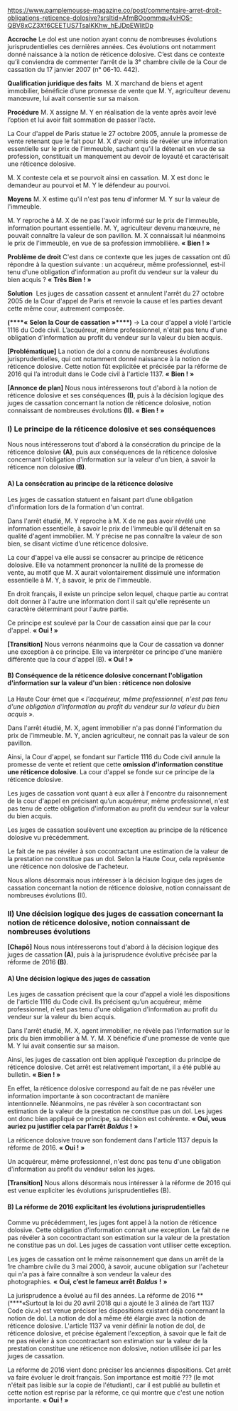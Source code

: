 https://www.pamplemousse-magazine.co/post/commentaire-arret-droit-obligations-reticence-dolosive?srsltid=AfmBOoommqu4vHOS-QBV8xCZ3Xf6CEETUS7TsaIKKhw_hEJDpEWIitDp

**Accroche**
Le dol est une notion ayant connu de nombreuses évolutions jurisprudentielles ces dernières années. Ces évolutions ont notamment donné naissance à la notion de réticence dolosive. C’est dans ce contexte qu’il conviendra de commenter l’arrêt de la 3ᵉ chambre civile de la Cour de cassation du 17 janvier 2007 (n° 06-10. 442).

**Qualification juridique des faits** 
M. X marchand de biens et agent immobilier, bénéficie d’une promesse de vente que M. Y, agriculteur devenu manœuvre, lui avait consentie sur sa maison.

**Procédure**
M. X assigne M. Y en réalisation de la vente après avoir levé l’option et lui avoir fait sommation de passer l’acte. 

La Cour d'appel de Paris statue le 27 octobre 2005, annule la promesse de vente retenant que le fait pour M. X d'avoir omis de révéler une information essentielle sur le prix de l'immeuble, sachant qu'il la détenait en vue de sa profession, constituait un manquement au devoir de loyauté et caractérisait une réticence dolosive. 

M. X conteste cela et se pourvoit ainsi en cassation. M. X est donc le demandeur au pourvoi et M. Y le défendeur au pourvoi. 

**Moyens**
M. X estime qu'il n'est pas tenu d'informer M. Y sur la valeur de l'immeuble.

M. Y reproche à M. X de ne pas l'avoir informé sur le prix de l'immeuble, information pourtant essentielle. M. Y, agriculteur devenu manœuvre, ne pouvait connaître la valeur de son pavillon. M. X connaissait lui néanmoins le prix de l'immeuble, en vue de sa profession immobilière. **«** **Bien !** **»**

**Problème de droit**
C'est dans ce contexte que les juges de cassation ont dû répondre à la question suivante : un acquéreur, même professionnel, est-il tenu d'une obligation d'information au profit du vendeur sur la valeur du bien acquis ? **«** **Très Bien !** **»**

**Solution** 
Les juges de cassation cassent et annulent l'arrêt du 27 octobre 2005 de la Cour d'appel de Paris et renvoie la cause et les parties devant cette même cour, autrement composée. 

**(****«** **Selon la Cour de cassation** **»****)** → La cour d'appel a violé l'article 1116 du Code civil. L’acquéreur, même professionnel, n'était pas tenu d'une obligation d'information au profit du vendeur sur la valeur du bien acquis.

**[****Problématique****]** La notion de dol a connu de nombreuses évolutions jurisprudentielles, qui ont notamment donné naissance à la notion de réticence dolosive. Cette notion fût explicitée et précisée par la réforme de 2016 qui l’a introduit dans le Code civil à l'article 1137. **«** **Bien !** **»**

**[****Annonce de plan****]** Nous nous intéresserons tout d'abord à la notion de réticence dolosive et ses conséquences **(I)**, puis à la décision logique des juges de cassation concernant la notion de réticence dolosive, notion connaissant de nombreuses évolutions **(II).** **«** **Bien !** **»**

### I) Le principe de la réticence dolosive et ses conséquences

Nous nous intéresserons tout d'abord à la consécration du principe de la réticence dolosive **(A)**, puis aux conséquences de la réticence dolosive concernant l'obligation d'information sur la valeur d'un bien, à savoir la réticence non dolosive **(B)**. 

#### A) La consécration au principe de la réticence dolosive
Les juges de cassation statuent en faisant part d’une obligation d'information lors de la formation d'un contrat.

Dans l'arrêt étudié, M. Y reproche à M. X de ne pas avoir révélé une information essentielle, à savoir le prix de l'immeuble qu'il détenait en sa qualité d'agent immobilier. M. Y précise ne pas connaître la valeur de son bien, se disant victime d’une réticence dolosive. 

La cour d'appel va elle aussi se consacrer au principe de réticence dolosive. Elle va notamment prononcer la nullité de la promesse de vente, au motif que M. X aurait volontairement dissimulé une information essentielle à M. Y, à savoir, le prix de l'immeuble. 

En droit français, il existe un principe selon lequel, chaque partie au contrat doit donner à l'autre une information dont il sait qu'elle représente un caractère déterminant pour l'autre partie. 

Ce principe est soulevé par la Cour de cassation ainsi que par la cour d'appel. **« Oui ! »**

**[Transition]** Nous verrons néanmoins que la Cour de cassation va donner une exception à ce principe. Elle va interpréter ce principe d'une manière différente que la cour d'appel (B). **« Oui ! »**

#### B) Conséquence de la réticence dolosive concernant l'obligation d'information sur la valeur d'un bien : réticence non dolosive

La Haute Cour émet que « _l'acquéreur, même professionnel, n'est pas tenu d'une obligation d'information au profit du vendeur sur la valeur du bien acquis_ ».

Dans l'arrêt étudié, M. X, agent immobilier n'a pas donné l'information du prix de l'immeuble. M. Y, ancien agriculteur, ne connait pas la valeur de son pavillon. 

Ainsi, la Cour d'appel, se fondant sur l'article 1116 du Code civil annule la promesse de vente et retient que cette **omission d'information constitue une réticence dolosive**. La cour d'appel se fonde sur ce principe de la réticence dolosive. 

Les juges de cassation vont quant à eux aller à l'encontre du raisonnement de la cour d'appel en précisant qu’un acquéreur, même professionnel, n'est pas tenu de cette obligation d'information au profit du vendeur sur la valeur du bien acquis. 

Les juges de cassation soulèvent une exception au principe de la réticence dolosive vu précédemment. 

Le fait de ne pas révéler à son cocontractant une estimation de la valeur de la prestation ne constitue pas un dol. Selon la Haute Cour, cela représente une réticence non dolosive de l'acheteur. 

Nous allons désormais nous intéresser à la décision logique des juges de cassation concernant la notion de réticence dolosive, notion connaissant de nombreuses évolutions (II).
### II) Une décision logique des juges de cassation concernant la notion de réticence dolosive, notion connaissant de nombreuses évolutions

**[Chapô]** Nous nous intéresserons tout d'abord à la décision logique des juges de cassation **(A)**, puis à la jurisprudence évolutive précisée par la réforme de 2016 **(B)**. 

#### A) Une décision logique des juges de cassation

Les juges de cassation précisent que la cour d'appel a violé les dispositions de l'article 1116 du Code civil. Ils précisent qu’un acquéreur, même professionnel, n'est pas tenu d'une obligation d'information au profit du vendeur sur la valeur du bien acquis.

Dans l'arrêt étudié, M. X, agent immobilier, ne révèle pas l'information sur le prix du bien immobilier à M. Y. M. X bénéficie d'une promesse de vente que M. Y lui avait consentie sur sa maison.

Ainsi, les juges de cassation ont bien appliqué l'exception du principe de réticence dolosive. Cet arrêt est relativement important, il a été publié au bulletin. **« Bien ! »**

En effet, la réticence dolosive correspond au fait de ne pas révéler une information importante à son cocontractant de manière intentionnelle. Néanmoins, ne pas révéler à son cocontractant son estimation de la valeur de la prestation ne constitue pas un dol. Les juges ont donc bien appliqué ce principe, sa décision est cohérente. **«** **Oui, vous auriez pu justifier cela par l’arrêt** **_Baldus_** **!** **»**

La réticence dolosive trouve son fondement dans l'article 1137 depuis la réforme de 2016. **«** **Oui !** **»**

Un acquéreur, même professionnel, n'est donc pas tenu d'une obligation d'information au profit du vendeur selon les juges.

**[Transition]** Nous allons désormais nous intéresser à la réforme de 2016 qui est venue expliciter les évolutions jurisprudentielles (B).

#### B) La réforme de 2016 explicitant les évolutions jurisprudentielles

Comme vu précédemment, les juges font appel à la notion de réticence dolosive. Cette obligation d'information connait une exception. Le fait de ne pas révéler à son cocontractant son estimation sur la valeur de la prestation ne constitue pas un dol. Les juges de cassation vont utiliser cette exception.

Les juges de cassation ont le même raisonnement que dans un arrêt de la 1re chambre civile du 3 mai 2000, à savoir, aucune obligation sur l'acheteur qui n'a pas à faire connaître à son vendeur la valeur des photographies. **«** **Oui, c’est le fameux arrêt** **_Baldus_** **!** **»**

La jurisprudence a évolué au fil des années. La réforme de 2016 **(****«Surtout la loi du 20 avril 2018 qui a ajouté le 3 alinéa de l’art 1137 Code civ.») est venue préciser les dispositions existant déjà concernant la notion de dol. La notion de dol a même été élargie avec la notion de réticence dolosive. L'article 1137 va venir définir la notion de dol, de réticence dolosive, et précise également l'exception, à savoir que le fait de ne pas révéler à son cocontractant son estimation sur la valeur de la prestation constitue une réticence non dolosive, notion utilisée ici par les juges de cassation. 

La réforme de 2016 vient donc préciser les anciennes dispositions. Cet arrêt va faire évoluer le droit français. Son importance est moitié ??? (le mot n'était pas lisible sur la copie de l'étudiant), car il est publié au bulletin et cette notion est reprise par la réforme, ce qui montre que c'est une notion importante. **«** **Oui !** **»**